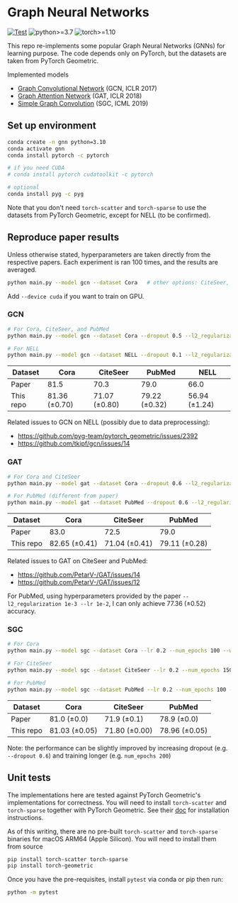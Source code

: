 # Graph Neural Networks

[![Test](https://github.com/gau-nernst/graph-nn/actions/workflows/test.yaml/badge.svg)](https://github.com/gau-nernst/graph-nn/actions/workflows/test.yaml)
![python>=3.7](https://img.shields.io/badge/python-%3E%3D%203.7-informational)
![torch>=1.10](https://img.shields.io/badge/torch-%3E%3D%201.10-informational)

This repo re-implements some popular Graph Neural Networks (GNNs) for learning purpose. The code depends only on PyTorch, but the datasets are taken from PyTorch Geometric.

Implemented models
- [Graph Convolutional Network](https://arxiv.org/abs/1609.02907) (GCN, ICLR 2017)
- [Graph Attention Network](https://arxiv.org/abs/1710.10903) (GAT, ICLR 2018)
- [Simple Graph Convolution](https://arxiv.org/pdf/1902.07153.pdf) (SGC, ICML 2019)

## Set up environment

```bash
conda create -n gnn python=3.10
conda activate gnn
conda install pytorch -c pytorch

# if you need CUDA
# conda install pytorch cudatoolkit -c pytorch

# optional
conda install pyg -c pyg
```

Note that you don't need `torch-scatter` and `torch-sparse` to use the datasets from PyTorch Geometric, except for NELL (to be confirmed).

## Reproduce paper results

Unless otherwise stated, hyperparameters are taken directly from the respective papers. Each experiment is ran 100 times, and the results are averaged.

```bash
python main.py --model gcn --dataset Cora   # other options: CiteSeer, PubMed
```

Add `--device cuda` if you want to train on GPU.

### GCN

```bash
# For Cora, CiteSeer, and PubMed
python main.py --model gcn --dataset Cora --dropout 0.5 --l2_regularization 5e-4 --lr 1e-2 --num_epochs 200

# For NELL
python main.py --model gcn --dataset NELL --dropout 0.1 --l2_regularization 1e-5 --lr 1e-2 --hidden_dim 64 --num_epochs 200
```

Dataset   | Cora          | CiteSeer      | PubMed        | NELL
----------|---------------|---------------|---------------|---------------
Paper     | 81.5          | 70.3          | 79.0          | 66.0
This repo | 81.36 (±0.70) | 71.07 (±0.80) | 79.22 (±0.32) | 56.94 (±1.24)

Related issues to GCN on NELL (possibly due to data preprocessing):

- https://github.com/pyg-team/pytorch_geometric/issues/2392
- https://github.com/tkipf/gcn/issues/14

### GAT

```bash
# For Cora and CiteSeer
python main.py --model gat --dataset Cora --dropout 0.6 --l2_regularization 5e-4 --lr 5e-3 --num_epochs 1000

# For PubMed (different from paper)
python main.py --model gat --dataset PubMed --dropout 0.6 --l2_regularization 5e-4 --lr 5e-3 --num_epochs 1000 --output_heads 8
```

Dataset   | Cora          | CiteSeer      | PubMed
----------|---------------|---------------|---------------
Paper     | 83.0          | 72.5          | 79.0
This repo | 82.65 (±0.41) | 71.04 (±0.41) | 79.11 (±0.28)

Related issues to GAT on CiteSeer and PubMed:

- https://github.com/PetarV-/GAT/issues/14
- https://github.com/PetarV-/GAT/issues/12

For PubMed, using hyperparameters provided by the paper `--l2_regularization 1e-3 --lr 1e-2`, I can only achieve 77.36 (±0.52) accuracy.

### SGC

```bash
# For Cora
python main.py --model sgc --dataset Cora --lr 0.2 --num_epochs 100 --weight_decay 1.3e-5 

# For CiteSeer
python main.py --model sgc --dataset CiteSeer --lr 0.2 --num_epochs 150 --weight_decay 2.35e-5

# For PubMed
python main.py --model sgc --dataset PubMed --lr 0.2 --num_epochs 100 --weight_decay 7.4e-5
```

Dataset   | Cora          | CiteSeer      | PubMed
----------|---------------|---------------|---------------
Paper     | 81.0 (±0.0)   | 71.9 (±0.1)   | 78.9 (±0.0)
This repo | 81.03 (±0.05) | 71.80 (±0.00) | 78.96 (±0.05)

Note: the performance can be slightly improved by increasing dropout (e.g. `--dropout 0.6`) and training longer (e.g. `num_epochs 200`)

## Unit tests

The implementations here are tested against PyTorch Geometric's implementations for correctness. You will need to install `torch-scatter` and `torch-sparse` together with PyTorch Geometric. See their [doc](https://github.com/pyg-team/pytorch_geometric) for installation instructions.

As of this writing, there are no pre-built `torch-scatter` and `torch-sparse` binaries for macOS ARM64 (Apple Silicon). You will need to install them from source

```bash
pip install torch-scatter torch-sparse
pip install torch-geometric
```

Once you have the pre-requisites, install `pytest` via conda or pip then run:

```bash
python -m pytest
```
